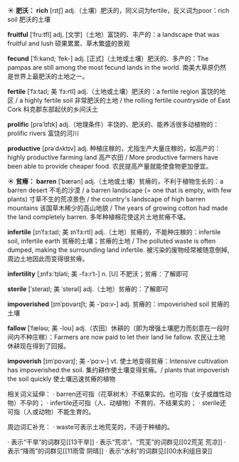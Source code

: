 ☀ <span class="category">**肥沃：**</span>
<span class="vocabulary">**rich**</span> [rɪtʃ] 
<span class="definition">adj.（土壤）肥沃的，同义词为fertile，反义词为poor：</span>rich soil 肥沃的土壤
           
<span class="vocabulary">**fruitful**</span> [ˈfru:tfl]
<span class="definition">adj. [文学]（土地）富饶的、丰产的：</span>a landscape that was fruitful and lush 硕果累累、草木繁盛的景观
            
<span class="vocabulary">**fecund**</span> [ˈfi:kənd; ˈfek-]
<span class="definition">adj. [正式]（土地或土壤）肥沃的、多产的：</span>The pampas are still among the most fecund lands in the world. 南美大草原仍然是世界上最肥沃的土地之一。          
                     
<span class="vocabulary">**fertile**</span> [ˈfɜ:taɪl; 美 ˈfɜ:rtl]
<span class="definition">adj.（土地或土壤）肥沃的：</span>a fertile region 富饶的地区 / a highly fertile soil 非常肥沃的土地 / the rolling fertile countryside of East Cork 科克郡东部起伏的乡间沃土

<span class="vocabulary">**prolific**</span> [prəˈlɪfɪk]
<span class="definition">adj.（地理条件）丰饶的、肥沃的、能养活很多动植物的：</span>prolific rivers 富饶的河川

<span class="vocabulary">**productive**</span> [prəˈdʌktɪv]
<span class="definition">adj. 种植庄稼的，尤指生产大量庄稼的，如高产的：</span>highly productive farming land 高产农田 / More productive farmers have been able to provide cheaper food. 农民提高产量就能使食物更加便宜。

☀ <span class="category">**贫瘠：**</span>
<span class="vocabulary">**barren**</span> [ˈbærən]
<span class="definition">adj.（土地或土壤）贫瘠的，不利于植物生长的：</span>a barren desert 不毛的沙漠 / a barren landscape (= one that is empty, with few plants) 寸草不生的荒凉景色 / the country's landscape of high barren mountains 该国草木稀少的高山地貌 / The years of growing cotton had made the land completely barren. 多年种植棉花使这片土地贫瘠不堪。
           
<span class="vocabulary">**infertile**</span> [ɪnˈfɜ:taɪl; 美 ɪnˈfɜ:rtl]
<span class="definition">adj.（土地）贫瘠的，不能种庄稼的：</span>infertile soil, infertile earth 贫瘠的土壤；贫瘠的土地 / The polluted waste is often dumped, making the surrounding land infertile. 被污染的废物经常被随意倒掉,周边土地因此而变得很贫瘠。
                      
<span class="vocabulary">**infertility**</span> [ˌɪnfɜ:ˈtɪləti; 美 -fɜ:rˈt-]
<span class="definition">n. [U] 不肥沃；贫瘠：</span>了解即可
 
<span class="vocabulary">**sterile**</span> [ˈsteraɪl; 美 ˈsterəl]
<span class="definition">adj.（土地）贫瘠的：</span>了解即可
           
<span class="vocabulary">**impoverished**</span> [ɪmˈpɒvərɪʃt; 美 -ˈpɑ:v-]
<span class="definition">adj. 贫瘠的：</span>impoverished soil 贫瘠的土壤
           
<span class="vocabulary">**fallow**</span> [ˈfæləʊ; 美 -loʊ]
<span class="definition">adj.（农田）休耕的（即为增强土壤肥力而刻意在一段时间内不种庄稼）：</span>Farmers are now paid to let their land lie fallow. 农民让土地休耕现在得到了回报。
           
<span class="vocabulary">**impoverish**</span> [ɪmˈpɒvərɪʃ; 美 -ˈpɑ:v-]
<span class="definition">vt. 使土地变得贫瘠：</span>Intensive cultivation has impoverished the soil. 集约耕作使土壤变得贫瘠。/ plants that impoverish the soil quickly 使土壤迅速贫瘠的植物

相关词义延伸：
· barren还可指（花草树木）不结果实的。也可指（女子或雌性动物）不孕的；
· infertile还可指（人、动植物）不育的、不结果实的；
· sterile还可指（人或动物）不能生育的。

周边词汇补充：
· waste可表示土地荒芜的，不适于种植的。

· 表示“干旱”的词群见[[13干旱]]
· 表示“荒凉”、“荒芜”的词群见[[02荒芜 荒凉]]
· 表示“降雨”的词群见[[11雨雪 阴晴]]
· 表示“水利”的词群见[[00水利组目录]]
